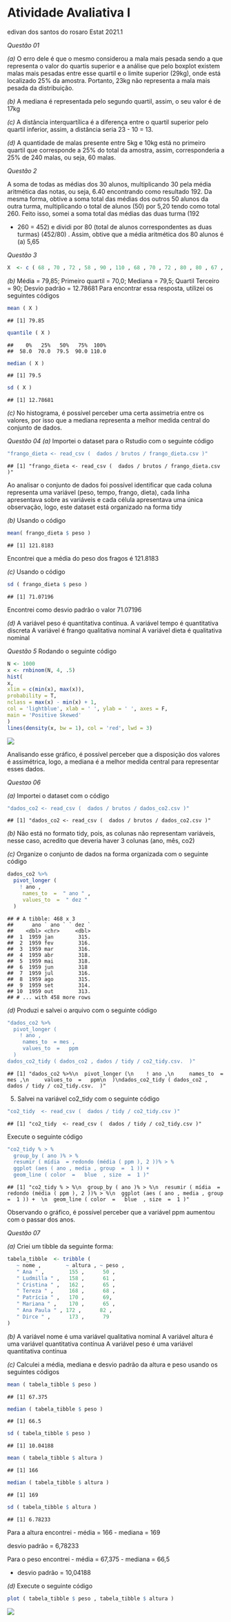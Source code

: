 Atividade Avaliativa I
================
edivan dos santos do rosaro
Estat 2021.1

*Questão 01*

*(a)* O erro dele é que o mesmo considerou a mala mais pesada sendo a
que representa o valor do quartis superior e a análise que pelo boxplot
existem malas mais pesadas entre esse quartil e o limite superior
(29kg), onde está localizado 25% da amostra. Portanto, 23kg não
representa a mala mais pesada da distribuição.

*(b)* A mediana é representada pelo segundo quartil, assim, o seu valor
é de 17kg

*(c)* A distância interquartílica é a diferença entre o quartil superior
pelo quartil inferior, assim, a distância seria 23 - 10 = 13.

*(d)* A quantidade de malas presente entre 5kg e 10kg está no primeiro
quartil que corresponde a 25% do total da amostra, assim, corresponderia
a 25% de 240 malas, ou seja, 60 malas.

*Questão 2*

A soma de todas as médias dos 30 alunos, multiplicando 30 pela média
aritmética das notas, ou seja, 6.40 encontrando como resultado 192. Da
mesma forma, obtive a soma total das médias dos outros 50 alunos da
outra turma, multiplicando o total de alunos (50) por 5,20 tendo como
total 260. Feito isso, somei a soma total das médias das duas turma (192
+ 260 = 452) e dividi por 80 (total de alunos correspondentes as duas
turmas) (452/80) . Assim, obtive que a média aritmética dos 80 alunos é
(a) 5,65

*Questão 3*

``` r
X  <- c ( 68 , 70 , 72 , 58 , 90 , 110 , 68 , 70 , 72 , 80 , 80 , 67 , 90 , 94 , 100 , 80 , 75 , 79 , 84 , 90 )
```

*(b)* Média = 79,85; Primeiro quartil = 70,0; Mediana = 79,5; Quartil
Terceiro = 90; Desvio padrão = 12.78681 Para encontrar essa resposta,
utilizei os seguintes códigos

``` r
mean ( X )
```

    ## [1] 79.85

``` r
quantile ( X )
```

    ##    0%   25%   50%   75%  100% 
    ##  58.0  70.0  79.5  90.0 110.0

``` r
median ( X )
```

    ## [1] 79.5

``` r
sd ( X )
```

    ## [1] 12.78681

*(c)* No histograma, é possível perceber uma certa assimetria entre os
valores, por isso que a mediana representa a melhor medida central do
conjunto de dados.

*Questão 04* *(a)* Importei o dataset para o Rstudio com o seguinte
código

``` r
"frango_dieta <- read_csv (  dados / brutos / frango_dieta.csv )" 
```

    ## [1] "frango_dieta <- read_csv (  dados / brutos / frango_dieta.csv )"

Ao analisar o conjunto de dados foi possível identificar que cada coluna
representa uma variável (peso, tempo, frango, dieta), cada linha
apresentava sobre as variáveis e cada célula apresentava uma única
observação, logo, este dataset está organizado na forma tidy

*(b)* Usando o código

``` r
mean( frango_dieta $ peso )
```

    ## [1] 121.8183

Encontrei que a média do peso dos fragos é 121.8183

*(c)* Usando o código

``` r
sd ( frango_dieta $ peso )
```

    ## [1] 71.07196

Encontrei como desvio padrão o valor 71.07196

*(d)* A variável peso é quantitativa contínua. A variável tempo é
quantitativa discreta A variável é frango qualitativa nominal A variável
dieta é qualitativa nominal

*Questão 5* Rodando o seguinte código

``` r
N <- 1000
x <- rnbinom(N, 4, .5)
hist(
x,
xlim = c(min(x), max(x)),
probability = T,
nclass = max(x) - min(x) + 1,
col = 'lightblue', xlab = ' ', ylab = ' ', axes = F,
main = 'Positive Skewed'
)
lines(density(x, bw = 1), col = 'red', lwd = 3)
```

![](readme_files/figure-gfm/unnamed-chunk-6-1.png)<!-- -->

Analisando esse gráfico, é possível perceber que a disposição dos
valores é assimétrica, logo, a mediana é a melhor medida central para
representar esses dados.

*Questao 06*

*(a)* Importei o dataset com o código

``` r
"dados_co2 <- read_csv (  dados / brutos / dados_co2.csv )"
```

    ## [1] "dados_co2 <- read_csv (  dados / brutos / dados_co2.csv )"

*(b)* Não está no formato tidy, pois, as colunas não representam
variáveis, nesse caso, acredito que deveria haver 3 colunas (ano, mês,
co2)

*(c)* Organize o conjunto de dados na forma organizada com o seguinte
código

``` r
dados_co2 %>%                
  pivot_longer (
    ! ano ,              
     names_to  =  " ano " ,    
     values_to  =  " dez "   
  )
```

    ## # A tibble: 468 x 3
    ##      ano ` ano ` ` dez `
    ##    <dbl> <chr>     <dbl>
    ##  1  1959 jan        315.
    ##  2  1959 fev        316.
    ##  3  1959 mar        316.
    ##  4  1959 abr        318.
    ##  5  1959 mai        318.
    ##  6  1959 jun        318 
    ##  7  1959 jul        316.
    ##  8  1959 ago        315.
    ##  9  1959 set        314.
    ## 10  1959 out        313.
    ## # ... with 458 more rows

*(d)* Produzi e salvei o arquivo com o seguinte código

``` r
"dados_co2 %>%
  pivot_longer (
    ! ano ,
     names_to  = mes ,
     values_to  =   ppm
  )
dados_co2_tidy ( dados_co2 , dados / tidy / co2_tidy.csv.  )"
```

    ## [1] "dados_co2 %>%\n  pivot_longer (\n    ! ano ,\n     names_to  = mes ,\n     values_to  =   ppm\n  )\ndados_co2_tidy ( dados_co2 , dados / tidy / co2_tidy.csv.  )"

5.  Salvei na variável co2_tidy com o seguinte código

``` r
"co2_tidy  <- read_csv (  dados / tidy / co2_tidy.csv )"
```

    ## [1] "co2_tidy  <- read_csv (  dados / tidy / co2_tidy.csv )"

Execute o seguinte código

``` r
"co2_tidy % > %
  group_by ( ano )% > %
  resumir ( mídia  = redondo (média ( ppm ), 2 ))% > %
  ggplot (aes ( ano , media , group  =  1 )) +  
  geom_line ( color  =   blue  , size  =  1 )"
```

    ## [1] "co2_tidy % > %\n  group_by ( ano )% > %\n  resumir ( mídia  = redondo (média ( ppm ), 2 ))% > %\n  ggplot (aes ( ano , media , group  =  1 )) +  \n  geom_line ( color  =   blue  , size  =  1 )"

Observando o gráfico, é possível perceber que a variável ppm aumentou
com o passar dos anos.

*Questão 07*

*(a)* Criei um tibble da seguinte forma:

``` r
tabela_tibble  <- tribble (
   ~ nome ,        ~ altura , ~ peso ,
   " Ana " ,        155 ,      50 ,
   " Ludmilla " ,   158 ,      61 ,
   " Cristina " ,   162 ,      65 ,
   " Tereza " ,     168 ,      68 ,
   " Patrícia " ,   170 ,      69,
   " Mariana " ,    170 ,      65 ,
   " Ana Paula " , 172 ,      82 ,
   " Dirce " ,      173 ,      79 
)
```

*(b)* A variável nome é uma variável qualitativa nominal A variável
altura é uma variável quantitativa contínua A variável peso é uma
variável quantitativa contínua

*(c)* Calculei a média, mediana e desvio padrão da altura e peso usando
os seguintes códigos

``` r
mean ( tabela_tibble $ peso )
```

    ## [1] 67.375

``` r
median ( tabela_tibble $ peso )
```

    ## [1] 66.5

``` r
sd ( tabela_tibble $ peso )
```

    ## [1] 10.04188

``` r
mean ( tabela_tibble $ altura )
```

    ## [1] 166

``` r
median ( tabela_tibble $ altura )
```

    ## [1] 169

``` r
sd ( tabela_tibble $ altura )
```

    ## [1] 6.78233

Para a altura encontrei - média = 166 - mediana = 169

desvio padrão = 6,78233

Para o peso encontrei - média = 67,375 - mediana = 66,5

-   desvio padrão = 10,04188

*(d)* Execute o seguinte código

``` r
plot ( tabela_tibble $ peso , tabela_tibble $ altura )
```

![](readme_files/figure-gfm/unnamed-chunk-14-1.png)<!-- -->
